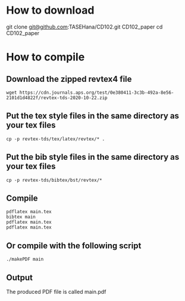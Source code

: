 
# How to download 
git clone git@github.com:TASEHana/CD102.git CD102_paper
cd CD102_paper

# How to compile

## Download the zipped revtex4 file
```
wget https://cdn.journals.aps.org/test/0e380411-3c3b-492a-8e56-2101d1d4822f/revtex-tds-2020-10-22.zip
``` 

## Put the tex style files in the same directory as your tex files
```
cp -p revtex-tds/tex/latex/revtex/* .
```

## Put the bib style files in the same directory as your tex files
```
cp -p revtex-tds/bibtex/bst/revtex/*
```

## Compile
```
pdflatex main.tex
bibtex main
pdflatex main.tex
pdflatex main.tex
```

## Or compile with the following script
```
./makePDF main
```

## Output 
The produced PDF file is called main.pdf